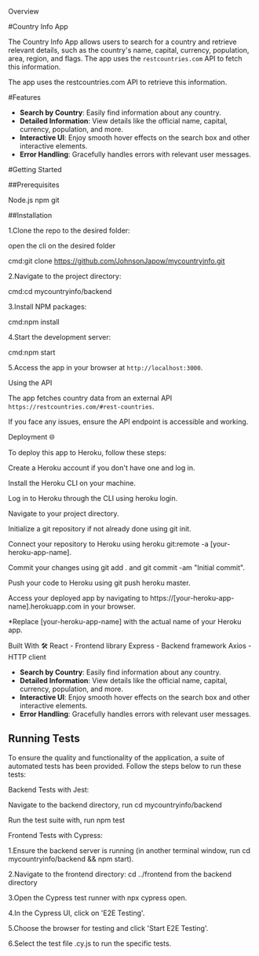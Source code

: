 Overview

#Country Info App

The Country Info App allows users to search for a country and retrieve relevant details, such as the country's name, capital, currency, population, area, region, and flags. The app uses the `restcountries.com` API to fetch this information.

The app uses the restcountries.com API to retrieve this information.

#Features

- **Search by Country**: Easily find information about any country.
- **Detailed Information**: View details like the official name, capital, currency, population, and more.
- **Interactive UI**: Enjoy smooth hover effects on the search box and other interactive elements.
- **Error Handling**: Gracefully handles errors with relevant user messages.

#Getting Started

##Prerequisites

Node.js
npm
git

##Installation

1.Clone the repo to the desired folder:

open the cli on the desired folder

cmd:git clone https://github.com/JohnsonJapow/mycountryinfo.git

2.Navigate to the project directory:

cmd:cd mycountryinfo/backend

3.Install NPM packages:

cmd:npm install

4.Start the development server:

cmd:npm start

5.Access the app in your browser at `http://localhost:3000`.

Using the API

The app fetches country data from an external API `https://restcountries.com/#rest-countries`. 

If you face any issues, ensure the API endpoint is accessible and working.

Deployment 🌐

To deploy this app to Heroku, follow these steps:

Create a Heroku account if you don't have one and log in.

Install the Heroku CLI on your machine.

Log in to Heroku through the CLI using heroku login.

Navigate to your project directory.

Initialize a git repository if not already done using git init.

Connect your repository to Heroku using heroku git:remote -a [your-heroku-app-name].

Commit your changes using git add . and git commit -am "Initial commit".

Push your code to Heroku using git push heroku master.

Access your deployed app by navigating to https://[your-heroku-app-name].herokuapp.com in your browser.

*Replace [your-heroku-app-name] with the actual name of your Heroku app.

Built With 🛠️
React - Frontend library
Express - Backend framework
Axios - HTTP client

- **Search by Country**: Easily find information about any country.
- **Detailed Information**: View details like the official name, capital, currency, population, and more.
- **Interactive UI**: Enjoy smooth hover effects on the search box and other interactive elements.
- **Error Handling**: Gracefully handles errors with relevant user messages.

## Running Tests

To ensure the quality and functionality of the application, a suite of automated tests has been provided. Follow the steps below to run these tests:

Backend Tests with Jest:

Navigate to the backend directory, run cd mycountryinfo/backend

Run the test suite with, run npm test


Frontend Tests with Cypress:

1.Ensure the backend server is running (in another terminal window, run cd mycountryinfo/backend && npm start).

2.Navigate to the frontend directory: cd ../frontend from the backend directory

3.Open the Cypress test runner with npx cypress open.

4.In the Cypress UI, click on 'E2E Testing'.

5.Choose the browser for testing and click 'Start E2E Testing'.

6.Select the test file .cy.js to run the specific tests.

